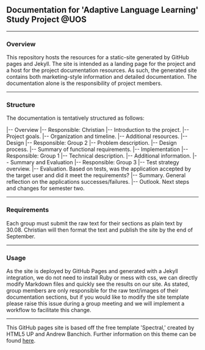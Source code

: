 ## Documentation for 'Adaptive Language Learning' Study Project @UOS

---

### Overview

This repository hosts the resources for a static-site generated by GitHub pages and Jekyll. The site is intended as a landing page for the project and a host for the project documentation resources. As such, the generated site contains both marketing-style information and detailed documentation. The documentation alone is the responsibility of project members.

---

### Structure

The documentation is tentatively structured as follows:

|-- Overview
    |-- Responsible: Christian
    |-- Introduction to the project.
    |-- Project goals.
    |-- Organization and timeline.
    |-- Additional resources.
|-- Design
    |-- Responsible: Group 2
    |-- Problem description.
    |-- Design process.
    |-- Summary of functional requirements.
|-- Implementation
    |-- Responsible: Group 1
    |-- Technical description.
    |-- Additional information.
|-- Summary and Evaluation
    |-- Responsible: Group 3
    |-- Test strategy overview.
    |-- Evaluation. Based on tests, was the application accepted by the target user and did it meet the requirements?
    |-- Summary. General reflection on the applications successes/failures.
    |-- Outlook. Next steps and changes for semester two.

---

### Requirements

Each group must submit the raw text for their sections as plain text by 30.08. Christian will then format the text and publish the site by the end of September.

---

### Usage

As the site is deployed by GitHub Pages and generated with a Jekyll integration, we do not need to install Ruby or mess with css, we can directly modify Markdown files and quickly see the results on our site. As stated, group members are only responsible for the raw text/images of their documentation sections, but if you would like to modify the site template please raise this issue during a group meeting and we will implement a workflow to facilitate this change.

---

This GitHub pages site is based off the free template 'Spectral,' created by HTML5 UP and Andrew Banchich.
Further information on this theme can be found [here](https://github.com/andrewbanchich/spectral-jekyll-theme).
